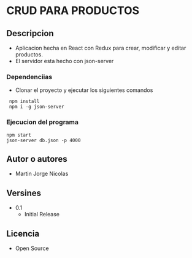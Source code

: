 # CRUD PARA PRODUCTOS

## Descripcion

- Aplicacion hecha en React con Redux para crear, modificar y editar productos.
- El servidor esta hecho con json-server

### Dependenciias

- Clonar el proyecto y ejecutar los siguientes comandos

```
 npm install
 npm i -g json-server
```

### Ejecucion del programa

```
npm start
json-server db.json -p 4000
```

## Autor o autores

- Martin Jorge Nicolas

## Versines

- 0.1
  - Initial Release

## Licencia

- Open Source
